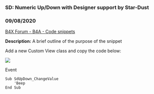### SD: Numeric Up/Down with Designer support by Star-Dust
### 09/08/2020
[B4X Forum - B4A - Code snippets](https://www.b4x.com/android/forum/threads/78735/)

**Description:** A brief outline of the purpose of the snippet  
  
Add a new Custom View class and copy the code below:  
  
![](https://www.b4x.com/android/forum/attachments/55014)  
  
Event  

```B4X
Sub SdUpDown_ChangeValue  
    'Beep  
End Sub
```
